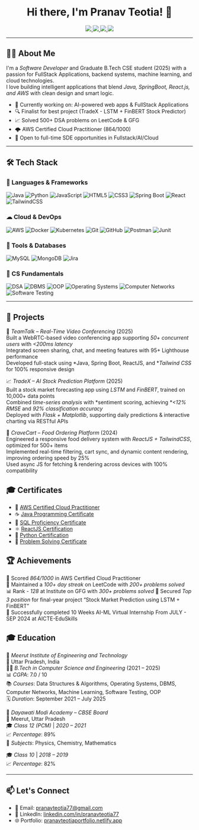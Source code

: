 <h1 align="center">Hi there, I'm Pranav Teotia! 👋</h1>

<p align="center">
  <a href="https://www.linkedin.com/in/pranavteotia77/">
    <img src="https://img.shields.io/badge/LinkedIn-Pranav%20Teotia-blue?style=for-the-badge&logo=linkedin" />
  </a>
  <a href="mailto:pranavteotia77@gmail.com">
    <img src="https://img.shields.io/badge/Gmail-pranavteotia77@gmail.com-D14836?style=for-the-badge&logo=gmail&logoColor=white" />
  </a>
  <a href="https://pranavteotiaportfolio.netlify.app/">
    <img src="https://img.shields.io/badge/Portfolio-Visit-green?style=for-the-badge&logo=firefox&logoColor=white" />
  </a>
  <a href="https://wa.me/919457396750">
    <img src="https://img.shields.io/badge/WhatsApp-Chat-25D366?style=for-the-badge&logo=whatsapp&logoColor=white" />
  </a>
</p>



---

## 🧑‍💻 About Me

I'm a *Software Developer* and Graduate B.Tech CSE student (2025) with a passion for FullStack Applications, backend systems, machine learning, and cloud technologies.  
I love building intelligent applications that blend *Java, SpringBoot, React.js, and AWS* with clean design and smart logic.

- 🔭 Currently working on: AI-powered web apps & FullStack Applications
- 🔍 Finalist for best project (TradeX - LSTM + FinBERT Stock Predictor)
- 📈 Solved 500+ DSA problems on LeetCode & GFG
- 🌩 AWS Certified Cloud Practitioner (864/1000)
- 💬 Open to full-time SDE opportunities in Fullstack/AI/Cloud

---

## 🛠 Tech Stack

### 🚀 Languages & Frameworks
![Java](https://img.shields.io/badge/Java-%23ED8B00.svg?logo=openjdk&logoColor=white)
![Python](https://img.shields.io/badge/Python-%2314354C.svg?logo=python&logoColor=white)
![JavaScript](https://img.shields.io/badge/JavaScript-F7DF1E?logo=javascript&logoColor=black)
![HTML5](https://img.shields.io/badge/HTML5-E34F26?logo=html5&logoColor=white)
![CSS3](https://img.shields.io/badge/CSS3-1572B6?logo=css3&logoColor=white)
![Spring Boot](https://img.shields.io/badge/SpringBoot-6DB33F?logo=springboot&logoColor=white)
![React](https://img.shields.io/badge/React-%2320232a.svg?logo=react&logoColor=%2361DAFB)
![TailwindCSS](https://img.shields.io/badge/TailwindCSS-06B6D4?logo=tailwindcss&logoColor=white)


### ☁ Cloud & DevOps
![AWS](https://img.shields.io/badge/AWS-232F3E?logo=amazon-aws&logoColor=white)
![Docker](https://img.shields.io/badge/Docker-2496ED?logo=docker&logoColor=white)
![Kubernetes](https://img.shields.io/badge/Kubernetes-326CE5?logo=kubernetes&logoColor=white)
![Git](https://img.shields.io/badge/Git-F05032?logo=git&logoColor=white)
![GitHub](https://img.shields.io/badge/GitHub-181717?logo=github&logoColor=white)
![Postman](https://img.shields.io/badge/Postman-FF6C37?logo=postman&logoColor=white)
![Junit](https://img.shields.io/badge/JUnit-25A162?logo=java&logoColor=white)

### 🧠 Tools & Databases
![MySQL](https://img.shields.io/badge/MySQL-4479A1?logo=mysql&logoColor=white)
![MongoDB](https://img.shields.io/badge/MongoDB-4EA94B?logo=mongodb&logoColor=white)
![Jira](https://img.shields.io/badge/Jira-0052CC?logo=jira&logoColor=white)

### 🧮 CS Fundamentals
![DSA](https://img.shields.io/badge/Data%20Structures%20%26%20Algorithms-blueviolet?logo=codeforces&logoColor=white)
![DBMS](https://img.shields.io/badge/DBMS-%23007396.svg?logoColor=white)
![OOP](https://img.shields.io/badge/OOP-Principles-orange?logo=java&logoColor=white)
![Operating Systems](https://img.shields.io/badge/Operating%20Systems-%23323330.svg?logoColor=white)
![Computer Networks](https://img.shields.io/badge/Computer%20Networks-0052CC?logo=hackerrank&logoColor=white)
![Software Testing](https://img.shields.io/badge/Software%20Testing-darkred?logoColor=white)


---
## 🧪 Projects

🎥 *TeamTalk – Real-Time Video Conferencing* (2025)  
Built a WebRTC-based video conferencing app supporting *50+ concurrent users* with *<200ms latency*  
Integrated screen sharing, chat, and meeting features with 95+ Lighthouse performance  
Developed full-stack using *Java, Spring Boot, ReactJS, and **Tailwind CSS* for 100% responsive design  

📈 *TradeX – AI Stock Prediction Platform* (2025)  
Built a stock market forecasting app using *LSTM* and *FinBERT*, trained on 10,000+ data points  
Combined *time-series analysis* with *sentiment scoring, achieving **<12% RMSE* and *92% classification accuracy*  
Deployed with *Flask + Matplotlib*, supporting daily predictions & interactive charting via RESTful APIs  

🍔 *CraveCart – Food Ordering Platform* (2024)  
Engineered a responsive food delivery system with *ReactJS + TailwindCSS*, optimized for 500+ items  
Implemented real-time filtering, cart sync, and dynamic content rendering, improving ordering speed by 25%  
Used async JS for fetching & rendering across devices with 100% compatibility  


## 🎓 Certificates

- 🏅 [AWS Certified Cloud Practitioner](https://drive.google.com/file/d/1-VY0ZyJv2k1UMdJiE-A1zl63yeZY0sPI/view)
- ☕ [Java Programming Certificate](https://www.hackerrank.com/certificates/f435610c3dab)
- 💾 [SQL Proficiency Certificate](https://www.hackerrank.com/certificates/100e2f658093)
- ⚛ [ReactJS Certification](https://www.hackerrank.com/certificates/bc32d71b2906)
- 🐍 [Python Certification](https://www.hackerrank.com/certificates/4bb9ecb28f4f)
- 🧠 [Problem Solving Certificate](https://www.hackerrank.com/certificates/cd6482d8c331)

## 🏆 Achievements

🎯 Scored *864/1000* in AWS Certified Cloud Practitioner  
💪 Maintained a *100+ day streak* on LeetCode with *200+ problems solved*  
📊 Rank - *128* at Institute on GFG  with *300+ problems solved*
🥉 Secured *Top 3 position* for final-year project “Stock Market Prediction using LSTM + FinBERT”  
🚀 Successfully completed 10 Weeks AI-ML Virtual Internship From JULY - SEP 2024 at AICTE-EduSkills 


## 🎓 Education

🏫 *Meerut Institute of Engineering and Technology*  
📍 Uttar Pradesh, India  
🧑‍🎓 *B.Tech in Computer Science and Engineering* (2021 – 2025)  
📊 *CGPA*: 7.0 / 10  
📚 *Courses*: Data Structures & Algorithms, Operating Systems, DBMS, Computer Networks, Machine Learning, Software Testing, OOP  
🗓 *Duration*: September 2021 – July 2025

🏫 *Dayawati Modi Academy – CBSE Board*  
📍 Meerut, Uttar Pradesh  
🎓 *Class 12 (PCM)* | *2020 – 2021*  
📈 *Percentage*: 89%  
📘 *Subjects*: Physics, Chemistry, Mathematics

🎓 *Class 10* | *2018 – 2019*  
📈 *Percentage*: 82%

---

## 📫 Let's Connect
- 📧 Email: [pranavteotia77@gmail.com](mailto:pranavteotia77@gmail.com)
- 💼 LinkedIn: [linkedin.com/in/pranavteotia77](https://www.linkedin.com/in/pranavteotia77)
- 🌐 Portfolio: [pranavteotiaportfolio.netlify.app](https://pranavteotiaportfolio.netlify.app)
